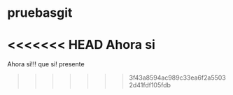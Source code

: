 # pruebasgit
<<<<<<< HEAD
Ahora si
=======
Ahora si!!!
que si!
presente
>>>>>>> 3f43a8594ac989c33ea6f2a55032d41fdf105fdb
